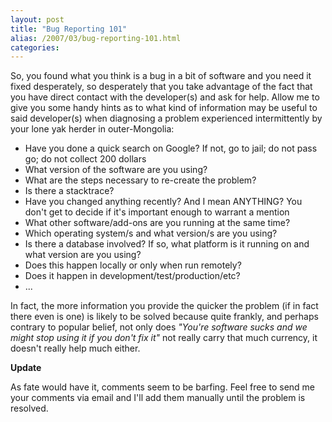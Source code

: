 ```yaml
---
layout: post
title: "Bug Reporting 101"
alias: /2007/03/bug-reporting-101.html
categories:
---
```

So, you found what you think is a bug in a bit of software and you need it fixed desperately, so desperately that you take advantage of the fact that you have direct contact with the developer(s) and ask for help. Allow me to give you some handy hints as to what kind of information may be useful to said developer(s) when diagnosing a problem experienced intermittently by your lone yak herder in outer-Mongolia:

* Have you done a quick search on Google? If not, go to jail; do not pass go; do not collect 200 dollars
* What version of the software are you using?
* What are the steps necessary to re-create the problem?
* Is there a stacktrace?
* Have you changed anything recently? And I mean ANYTHING? You don't get to decide if it's important enough to warrant a mention
* What other software/add-ons are you running at the same time?
* Which operating system/s and what version/s are you using?
* Is there a database involved? If so, what platform is it running on and what version are you using?
* Does this happen locally or only when run remotely?
* Does it happen in development/test/production/etc?
* ...

In fact, the more information you provide the quicker the problem (if in fact there even is one) is likely to be solved because quite frankly, and perhaps contrary to popular belief, not only does _"You're software sucks and we might stop using it if you don't fix it"_ not really carry that much currency, it doesn't really help much either.

**Update**

As fate would have it, comments seem to be barfing. Feel free to send me your comments via email and I'll add them manually until the problem is resolved.
